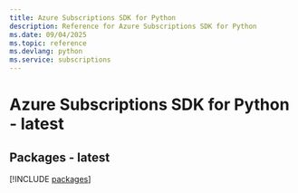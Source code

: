 ```yaml
---
title: Azure Subscriptions SDK for Python
description: Reference for Azure Subscriptions SDK for Python
ms.date: 09/04/2025
ms.topic: reference
ms.devlang: python
ms.service: subscriptions
---
```

# Azure Subscriptions SDK for Python - latest
## Packages - latest
[!INCLUDE [packages](subscriptions-index.md)]